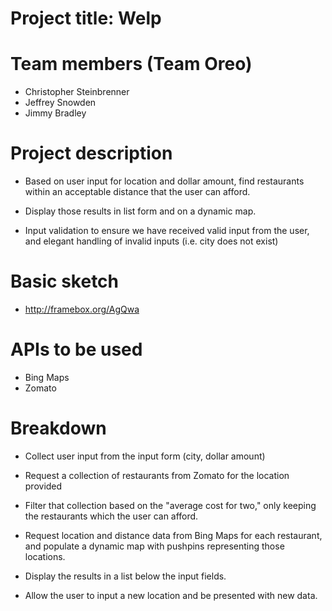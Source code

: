 # Project title: Welp

# Team members (Team Oreo)
* Christopher Steinbrenner
* Jeffrey Snowden
* Jimmy Bradley

# Project description
* Based on user input for location and dollar amount, find restaurants within an acceptable distance that the user can afford.

* Display those results in list form and on a dynamic map.

* Input validation to ensure we have received valid input from the user, and elegant handling of invalid inputs (i.e. city does not exist)

# Basic sketch
* http://framebox.org/AgQwa

# APIs to be used
* Bing Maps
* Zomato

# Breakdown
* Collect user input from the input form (city, dollar amount)

* Request a collection of restaurants from Zomato for the location provided

* Filter that collection based on the "average cost for two," only keeping the restaurants which the user can afford.

* Request location and distance data from Bing Maps for each restaurant, and populate a dynamic map with pushpins representing those locations.

* Display the results in a list below the input fields.

* Allow the user to input a new location and be presented with new data.